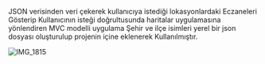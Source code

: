 JSON verisinden veri çekerek kullanıcıya istediği lokasyonlardaki Eczaneleri Gösterip Kullanıcının isteği doğrultusunda haritalar uygulamasına yönlendiren MVC modelli uygulama
Şehir ve ilçe isimleri yerel bir json dosyası oluşturulup projenin içine eklenerek Kullanılmıştır.

![IMG_1815](https://github.com/ibrahimturk25/EczaneApi/assets/142541506/e6d546f4-cdb0-42fe-b2e9-a126d61a5f45)

